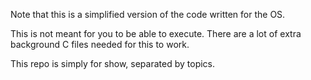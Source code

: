 Note that this is a simplified version of the code written for the OS.

This is not meant for you to be able to execute.
There are a lot of extra background C files needed for this to work.

This repo is simply for show, separated by topics. 

